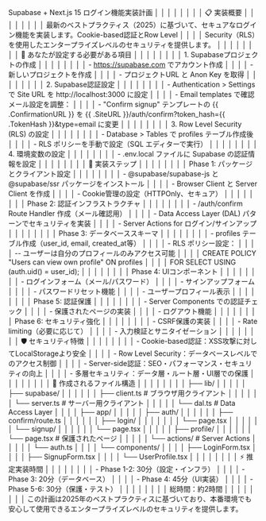 Supabase + Next.js 15 ログイン機能実装計画                                                                                                                                       │ │
│ │                                                                                                                                                                                  │ │
│ │ 📋 実装概要                                                                                                                                                                      │ │
│ │                                                                                                                                                                                  │ │
│ │ 最新のベストプラクティス（2025）に基づいて、セキュアなログイン機能を実装します。Cookie-based認証とRow Level                                                                      │ │
│ │ Security（RLS）を使用したエンタープライズレベルのセキュリティを提供します。                                                                                                      │ │
│ │                                                                                                                                                                                  │ │
│ │ 🎯 あなたが設定する必要がある項目                                                                                                                                                │ │
│ │                                                                                                                                                                                  │ │
│ │ 1. Supabaseプロジェクトの作成                                                                                                                                                    │ │
│ │                                                                                                                                                                                  │ │
│ │ - https://supabase.com でアカウント作成                                                                                                                                          │ │
│ │ - 新しいプロジェクトを作成                                                                                                                                                       │ │
│ │ - プロジェクトURL と Anon Key を取得                                                                                                                                             │ │
│ │                                                                                                                                                                                  │ │
│ │ 2. Supabase認証設定                                                                                                                                                              │ │
│ │                                                                                                                                                                                  │ │
│ │ - Authentication > Settings で Site URL を http://localhost:3000 に設定                                                                                                          │ │
│ │ - Email templates で確認メール設定を調整：                                                                                                                                       │ │
│ │   - "Confirm signup" テンプレートの {{ .ConfirmationURL }} を {{ .SiteURL }}/auth/confirm?token_hash={{ .TokenHash }}&type=email に変更                                          │ │
│ │                                                                                                                                                                                  │ │
│ │ 3. Row Level Security (RLS) の設定                                                                                                                                               │ │
│ │                                                                                                                                                                                  │ │
│ │ - Database > Tables で profiles テーブル作成後                                                                                                                                   │ │
│ │ - RLS ポリシーを手動で設定（SQL エディターで実行）                                                                                                                               │ │
│ │                                                                                                                                                                                  │ │
│ │ 4. 環境変数の設定                                                                                                                                                                │ │
│ │                                                                                                                                                                                  │ │
│ │ - .env.local ファイルに Supabase の認証情報を設定                                                                                                                                │ │
│ │                                                                                                                                                                                  │ │
│ │ 🚀 実装ステップ                                                                                                                                                                  │ │
│ │                                                                                                                                                                                  │ │
│ │ Phase 1: パッケージとクライアント設定                                                                                                                                            │ │
│ │                                                                                                                                                                                  │ │
│ │ - @supabase/supabase-js と @supabase/ssr パッケージをインストール                                                                                                                │ │
│ │ - Browser Client と Server Client を作成                                                                                                                                         │ │
│ │ - Cookie管理の設定（HTTPOnly、セキュア）                                                                                                                                         │ │
│ │                                                                                                                                                                                  │ │
│ │ Phase 2: 認証インフラストラクチャ                                                                                                                                                │ │
│ │                                                                                                                                                                                  │ │
│ │ - /auth/confirm Route Handler 作成（メール確認用）                                                                                                                               │ │
│ │ - Data Access Layer (DAL) パターンでセキュリティを実装                                                                                                                           │ │
│ │ - Server Actions for ログイン/サインアップ                                                                                                                                       │ │
│ │                                                                                                                                                                                  │ │
│ │ Phase 3: データベーススキーマ                                                                                                                                                    │ │
│ │                                                                                                                                                                                  │ │
│ │ - profiles テーブル作成（user_id, email, created_at等）                                                                                                                          │ │
│ │ - RLS ポリシー設定：                                                                                                                                                             │ │
│ │ -- ユーザーは自分のプロフィールのみアクセス可能                                                                                                                                  │ │
│ │ CREATE POLICY "Users can view own profile" ON profiles                                                                                                                           │ │
│ │   FOR SELECT USING (auth.uid() = user_id);                                                                                                                                       │ │
│ │                                                                                                                                                                                  │ │
│ │ Phase 4: UIコンポーネント                                                                                                                                                        │ │
│ │                                                                                                                                                                                  │ │
│ │ - ログインフォーム（メール/パスワード）                                                                                                                                          │ │
│ │ - サインアップフォーム                                                                                                                                                           │ │
│ │ - パスワードリセット機能                                                                                                                                                         │ │
│ │ - ユーザープロフィール表示                                                                                                                                                       │ │
│ │                                                                                                                                                                                  │ │
│ │ Phase 5: 認証保護                                                                                                                                                                │ │
│ │                                                                                                                                                                                  │ │
│ │ - Server Components での認証チェック                                                                                                                                             │ │
│ │ - 保護されたページの実装                                                                                                                                                         │ │
│ │ - ログアウト機能                                                                                                                                                                 │ │
│ │                                                                                                                                                                                  │ │
│ │ Phase 6: セキュリティ強化                                                                                                                                                        │ │
│ │                                                                                                                                                                                  │ │
│ │ - CSRF保護の実装                                                                                                                                                                 │ │
│ │ - Rate limiting（必要に応じて）                                                                                                                                                  │ │
│ │ - 入力検証とサニタイゼーション                                                                                                                                                   │ │
│ │                                                                                                                                                                                  │ │
│ │ 🛡️ セキュリティ特徴                                                                                                                                                             │ │
│ │                                                                                                                                                                                  │ │
│ │ - Cookie-based認証：XSS攻撃に対してLocalStorageより安全                                                                                                                          │ │
│ │ - Row Level Security：データベースレベルでのアクセス制御                                                                                                                         │ │
│ │ - Server-side認証：SEO・パフォーマンス・セキュリティの向上                                                                                                                       │ │
│ │ - 多層セキュリティ：データ層・ルート層・UI層での保護                                                                                                                             │ │
│ │                                                                                                                                                                                  │ │
│ │ 📁 作成されるファイル構造                                                                                                                                                        │ │
│ │                                                                                                                                                                                  │ │
│ │ ├── lib/                                                                                                                                                                         │ │
│ │ │   ├── supabase/                                                                                                                                                                │ │
│ │ │   │   ├── client.ts     # ブラウザ用クライアント                                                                                                                               │ │
│ │ │   │   └── server.ts     # サーバー用クライアント                                                                                                                               │ │
│ │ │   └── dal.ts           # Data Access Layer                                                                                                                                     │ │
│ │ ├── app/                                                                                                                                                                         │ │
│ │ │   ├── auth/                                                                                                                                                                    │ │
│ │ │   │   ├── confirm/route.ts                                                                                                                                                     │ │
│ │ │   │   ├── login/                                                                                                                                                               │ │
│ │ │   │   │   └── page.tsx                                                                                                                                                         │ │
│ │ │   │   └── signup/                                                                                                                                                              │ │
│ │ │   │       └── page.tsx                                                                                                                                                         │ │
│ │ │   ├── profile/                                                                                                                                                                 │ │
│ │ │   │   └── page.tsx     # 保護されたページ                                                                                                                                      │ │
│ │ │   └── actions/         # Server Actions                                                                                                                                        │ │
│ │ │       └── auth.ts                                                                                                                                                              │ │
│ │ └── components/                                                                                                                                                                  │ │
│ │     ├── LoginForm.tsx                                                                                                                                                            │ │
│ │     ├── SignupForm.tsx                                                                                                                                                           │ │
│ │     └── UserProfile.tsx                                                                                                                                                          │ │
│ │                                                                                                                                                                                  │ │
│ │ ⚡ 推定実装時間                                                                                                                                                                   │ │
│ │                                                                                                                                                                                  │ │
│ │ - Phase 1-2: 30分（設定・インフラ）                                                                                                                                              │ │
│ │ - Phase 3: 20分（データベース）                                                                                                                                                  │ │
│ │ - Phase 4: 45分（UI実装）                                                                                                                                                        │ │
│ │ - Phase 5-6: 30分（保護・テスト）                                                                                                                                                │ │
│ │                                                                                                                                                                                  │ │
│ │ 総時間：約2時間                                                                                                                                                                  │ │
│ │                                                                                                                                                                                  │ │
│ │ この計画は2025年のベストプラクティスに基づいており、本番環境でも安心して使用できるエンタープライズレベルのセキュリティを提供します。                 